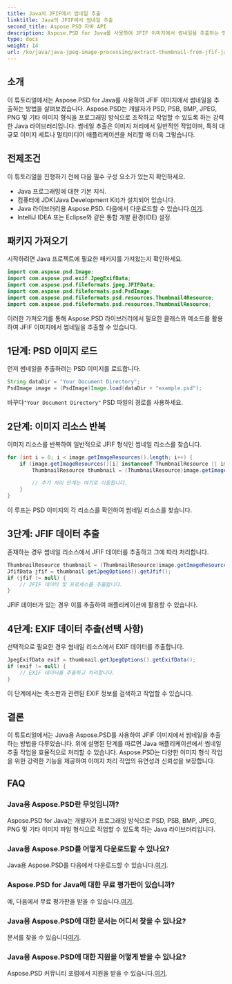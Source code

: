 ```yaml
---
title: Java의 JFIF에서 썸네일 추출
linktitle: Java의 JFIF에서 썸네일 추출
second_title: Aspose.PSD 자바 API
description: Aspose.PSD for Java를 사용하여 JFIF 이미지에서 썸네일을 추출하는 방법을 알아보세요. 단계별 가이드와 코드 예제가 포함된 종합 튜토리얼입니다.
type: docs
weight: 14
url: /ko/java/java-jpeg-image-processing/extract-thumbnail-from-jfif-java/
---
```

## 소개
이 튜토리얼에서는 Aspose.PSD for Java를 사용하여 JFIF 이미지에서 썸네일을 추출하는 방법을 살펴보겠습니다. Aspose.PSD는 개발자가 PSD, PSB, BMP, JPEG, PNG 및 기타 이미지 형식을 프로그래밍 방식으로 조작하고 작업할 수 있도록 하는 강력한 Java 라이브러리입니다. 썸네일 추출은 이미지 처리에서 일반적인 작업이며, 특히 대규모 이미지 세트나 멀티미디어 애플리케이션을 처리할 때 더욱 그렇습니다.
## 전제조건
이 튜토리얼을 진행하기 전에 다음 필수 구성 요소가 있는지 확인하세요.
- Java 프로그래밍에 대한 기본 지식.
- 컴퓨터에 JDK(Java Development Kit)가 설치되어 있습니다.
-  Java 라이브러리용 Aspose.PSD. 다음에서 다운로드할 수 있습니다.[여기](https://releases.aspose.com/psd/java/).
- IntelliJ IDEA 또는 Eclipse와 같은 통합 개발 환경(IDE) 설정.
## 패키지 가져오기
시작하려면 Java 프로젝트에 필요한 패키지를 가져왔는지 확인하세요.
```java
import com.aspose.psd.Image;
import com.aspose.psd.exif.JpegExifData;
import com.aspose.psd.fileformats.jpeg.JFIFData;
import com.aspose.psd.fileformats.psd.PsdImage;
import com.aspose.psd.fileformats.psd.resources.Thumbnail4Resource;
import com.aspose.psd.fileformats.psd.resources.ThumbnailResource;
```
이러한 가져오기를 통해 Aspose.PSD 라이브러리에서 필요한 클래스와 메소드를 활용하여 JFIF 이미지에서 썸네일을 추출할 수 있습니다.
## 1단계: PSD 이미지 로드
먼저 썸네일을 추출하려는 PSD 이미지를 로드합니다.
```java
String dataDir = "Your Document Directory";
PsdImage image = (PsdImage)Image.load(dataDir + "example.psd");
```
 바꾸다`"Your Document Directory"` PSD 파일의 경로를 사용하세요.
## 2단계: 이미지 리소스 반복
이미지 리소스를 반복하여 일반적으로 JFIF 형식인 썸네일 리소스를 찾습니다.
```java
for (int i = 0; i < image.getImageResources().length; i++) {
    if (image.getImageResources()[i] instanceof ThumbnailResource || image.getImageResources()[i] instanceof Thumbnail4Resource) {
        ThumbnailResource thumbnail = (ThumbnailResource)image.getImageResources()[i];
        
        // 추가 처리 단계는 여기로 이동합니다.
    }
}
```
이 루프는 PSD 이미지의 각 리소스를 확인하여 썸네일 리소스를 찾습니다.
## 3단계: JFIF 데이터 추출
존재하는 경우 썸네일 리소스에서 JFIF 데이터를 추출하고 그에 따라 처리합니다.
```java
ThumbnailResource thumbnail = (ThumbnailResource)image.getImageResources()[i];
JfifData jfif = thumbnail.getJpegOptions().getJfif();
if (jfif != null) {
    // JFIF 데이터 및 프로세스를 추출합니다.
}
```
JFIF 데이터가 있는 경우 이를 추출하여 애플리케이션에 활용할 수 있습니다.
## 4단계: EXIF 데이터 추출(선택 사항)
선택적으로 필요한 경우 썸네일 리소스에서 EXIF 데이터를 추출합니다.
```java
JpegExifData exif = thumbnail.getJpegOptions().getExifData();
if (exif != null) {
    // EXIF 데이터를 추출하고 처리합니다.
}
```
이 단계에서는 축소판과 관련된 EXIF 정보를 검색하고 작업할 수 있습니다.

## 결론
이 튜토리얼에서는 Java용 Aspose.PSD를 사용하여 JFIF 이미지에서 썸네일을 추출하는 방법을 다루었습니다. 위에 설명된 단계를 따르면 Java 애플리케이션에서 썸네일 추출 작업을 효율적으로 처리할 수 있습니다. Aspose.PSD는 다양한 이미지 형식 작업을 위한 강력한 기능을 제공하여 이미지 처리 작업의 유연성과 신뢰성을 보장합니다.
## FAQ
### Java용 Aspose.PSD란 무엇입니까?
Aspose.PSD for Java는 개발자가 프로그래밍 방식으로 PSD, PSB, BMP, JPEG, PNG 및 기타 이미지 파일 형식으로 작업할 수 있도록 하는 Java 라이브러리입니다.
### Java용 Aspose.PSD를 어떻게 다운로드할 수 있나요?
 Java용 Aspose.PSD를 다음에서 다운로드할 수 있습니다.[여기](https://releases.aspose.com/psd/java/).
### Aspose.PSD for Java에 대한 무료 평가판이 있습니까?
 예, 다음에서 무료 평가판을 받을 수 있습니다.[여기](https://releases.aspose.com/).
### Java용 Aspose.PSD에 대한 문서는 어디서 찾을 수 있나요?
 문서를 찾을 수 있습니다[여기](https://reference.aspose.com/psd/java/).
### Java용 Aspose.PSD에 대한 지원을 어떻게 받을 수 있나요?
 Aspose.PSD 커뮤니티 포럼에서 지원을 받을 수 있습니다.[여기](https://forum.aspose.com/c/psd/34).